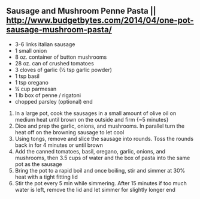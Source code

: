 ## Sausage and Mushroom Penne Pasta || http://www.budgetbytes.com/2014/04/one-pot-sausage-mushroom-pasta/

- 3-6 links italian sausage
- 1 small onion
- 8 oz. container of button mushrooms
- 28 oz. can of crushed tomatoes
- 3 cloves of garlic (½ tsp garlic powder)
- 1 tsp basil
- 1 tsp oregano
- ¼ cup parmesan
- 1 lb box of penne / rigatoni
- chopped parsley (optional)
end

1. In a large pot, cook the sausages in a small amount of olive oil on medium heat until brown on the outside and firm {~5 minutes}
2. Dice and prep the garlic, onions, and mushrooms. In parallel turn the heat off on the browning sausage to let cool
3. Using tongs, remove and slice the sausage into rounds. Toss the rounds back in for 4 minutes or until brown
4. Add the canned tomatoes, basil, oregano, garlic, onions, and mushrooms, then 3.5 cups of water and the box of pasta into the same pot as the sausage
5. Bring the pot to a rapid boil and once boiling, stir and simmer at 30% heat with a tight fitting lid
6. Stir the pot every 5 min while simmering. After 15 minutes if too much water is left, remove the lid and let simmer for slightly longer
end